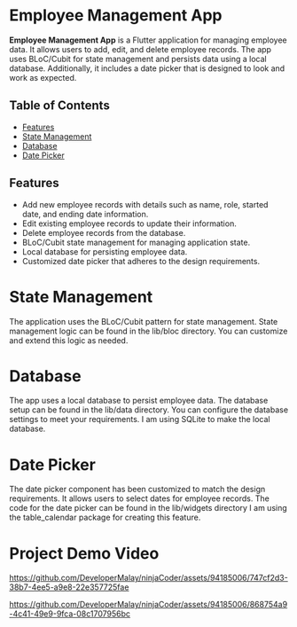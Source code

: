 # Employee Management App

**Employee Management App** is a Flutter application for managing employee data. It allows users to add, edit, and delete employee records. The app uses BLoC/Cubit for state management and persists data using a local database. Additionally, it includes a date picker that is designed to look and work as expected.

## Table of Contents

- [Features](#features)
- [State Management](#state-management)
- [Database](#database)
- [Date Picker](#date-picker)


## Features

- Add new employee records with details such as name, role, started date, and ending date information.
- Edit existing employee records to update their information.
- Delete employee records from the database.
- BLoC/Cubit state management for managing application state.
- Local database for persisting employee data.
- Customized date picker that adheres to the design requirements.

# State Management
The application uses the BLoC/Cubit pattern for state management. State management logic can be found in the lib/bloc directory. You can customize and extend this logic as needed.

# Database
The app uses a local database to persist employee data. The database setup can be found in the lib/data directory. You can configure the database settings to meet your requirements. I am using SQLite to make the local database.

# Date Picker
The date picker component has been customized to match the design requirements. It allows users to select dates for employee records. The code for the date picker can be found in the lib/widgets directory I am using the table_calendar package for creating this feature.


# Project Demo Video



https://github.com/DeveloperMalay/ninjaCoder/assets/94185006/747cf2d3-38b7-4ee5-a9e8-22e357725fae



https://github.com/DeveloperMalay/ninjaCoder/assets/94185006/868754a9-4c41-49e9-9fca-08c1707956bc







